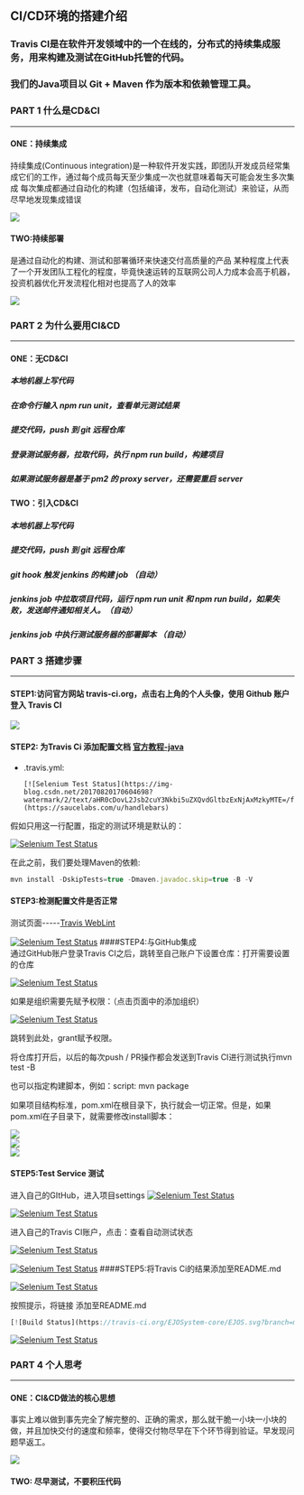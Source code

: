 ##  CI/CD环境的搭建介绍  
###  Travis CI是在软件开发领域中的一个在线的，分布式的持续集成服务，用来构建及测试在GitHub托管的代码。  
###  我们的Java项目以 Git + Maven 作为版本和依赖管理工具。  
###  PART 1 什么是CD&CI  
----------
####  ONE：持续集成  

持续集成(Continuous integration)是一种软件开发实践，即团队开发成员经常集成它们的工作，通过每个成员每天至少集成一次也就意味着每天可能会发生多次集成
每次集成都通过自动化的构建（包括编译，发布，自动化测试）来验证，从而尽早地发现集成错误

![](https://github.com/TactfulYuu/CI-CD/blob/patch-1/image/%E5%9B%BE%E7%89%876.png)

####  TWO:持续部署  

是通过自动化的构建、测试和部署循环来快速交付高质量的产品
某种程度上代表了一个开发团队工程化的程度，毕竟快速运转的互联网公司人力成本会高于机器，投资机器优化开发流程化相对也提高了人的效率

![](https://github.com/TactfulYuu/CI-CD/blob/patch-1/image/%E5%9B%BE%E7%89%877.png)

###  PART 2 为什么要用CI&CD  
----------
####  ONE：无CD&CI  
#####  本地机器上写代码  
#####  在命令行输入 npm run unit，查看单元测试结果  
#####  提交代码，push 到 git 远程仓库  
#####  登录测试服务器，拉取代码，执行 npm run build，构建项目  
#####  如果测试服务器是基于 pm2 的 proxy server，还需要重启 server  

####  TWO：引入CD&CI  
#####  本地机器上写代码  
#####  提交代码，push 到 git 远程仓库  
#####  git hook 触发 jenkins 的构建 job （自动）  
#####  jenkins job 中拉取项目代码，运行 npm run unit 和 npm run build，如果失败，发送邮件通知相关人。（自动）  
#####  jenkins job 中执行测试服务器的部署脚本 （自动）  


###  PART 3 搭建步骤  
----------
####  STEP1:访问官方网站 travis-ci.org，点击右上角的个人头像，使用 Github 账户登入 Travis CI  

![](https://github.com/TactfulYuu/CI-CD/blob/patch-1/image/%E5%9B%BE%E7%89%871.png)

####  STEP2: 为Travis Ci 添加配置文档 [官方教程-java](https://docs.travis-ci.com/user/languages/java/)  

- .travis.yml:

      [![Selenium Test Status](https://img-blog.csdn.net/20170820170604698?watermark/2/text/aHR0cDovL2Jsb2cuY3Nkbi5uZXQvdGltbzExNjAxMzkyMTE=/font/5a6L5L2T/fontsize/400/fill/I0JBQkFCMA==/dissolve/70/gravity/SouthEast)](https://saucelabs.com/u/handlebars)
      
假如只用这一行配置，指定的测试环境是默认的：

[![Selenium Test Status](https://img-blog.csdn.net/20170820171512784?watermark/2/text/aHR0cDovL2Jsb2cuY3Nkbi5uZXQvdGltbzExNjAxMzkyMTE=/font/5a6L5L2T/fontsize/400/fill/I0JBQkFCMA==/dissolve/70/gravity/SouthEast)](https://saucelabs.com/u/handlebars)

在此之前，我们要处理Maven的依赖:

```js
mvn install -DskipTests=true -Dmaven.javadoc.skip=true -B -V
```
####  STEP3:检测配置文件是否正常  

测试页面-----[Travis WebLint](https://lint.travis-ci.org/znc/znc)

[![Selenium Test Status](https://img-blog.csdn.net/20170820171550481?watermark/2/text/aHR0cDovL2Jsb2cuY3Nkbi5uZXQvdGltbzExNjAxMzkyMTE=/font/5a6L5L2T/fontsize/400/fill/I0JBQkFCMA==/dissolve/70/gravity/SouthEast)](https://saucelabs.com/u/handlebars)
####STEP4:与GitHub集成  
通过GitHub账户登录Travis CI之后，跳转至自己账户下设置仓库：打开需要设置的仓库

[![Selenium Test Status](https://img-blog.csdn.net/20170820172823604?watermark/2/text/aHR0cDovL2Jsb2cuY3Nkbi5uZXQvdGltbzExNjAxMzkyMTE=/font/5a6L5L2T/fontsize/400/fill/I0JBQkFCMA==/dissolve/70/gravity/SouthEast)](https://saucelabs.com/u/handlebars)

如果是组织需要先赋予权限：（点击页面中的添加组织）

[![Selenium Test Status](https://img-blog.csdn.net/20170820172951670?watermark/2/text/aHR0cDovL2Jsb2cuY3Nkbi5uZXQvdGltbzExNjAxMzkyMTE=/font/5a6L5L2T/fontsize/400/fill/I0JBQkFCMA==/dissolve/70/gravity/SouthEast)](https://saucelabs.com/u/handlebars) 

跳转到此处，grant赋予权限。

将仓库打开后，以后的每次push / PR操作都会发送到Travis CI进行测试执行mvn test -B

也可以指定构建脚本，例如：script: mvn package

如果项目结构标准，pom.xml在根目录下，执行就会一切正常。但是，如果pom.xml在子目录下，就需要修改install脚本：

![](https://github.com/TactfulYuu/CI-CD/blob/patch-1/image/%E5%9B%BE%E7%89%872.png)</br>
![](https://github.com/TactfulYuu/CI-CD/blob/patch-1/image/%E5%9B%BE%E7%89%873.png)</br>
![](https://github.com/TactfulYuu/CI-CD/blob/patch-1/image/%E5%9B%BE%E7%89%874.png)


####  STEP5:Test Service 测试  
进入自己的GItHub，进入项目settings
[![Selenium Test Status](https://img-blog.csdn.net/20170820175158760?watermark/2/text/aHR0cDovL2Jsb2cuY3Nkbi5uZXQvdGltbzExNjAxMzkyMTE=/font/5a6L5L2T/fontsize/400/fill/I0JBQkFCMA==/dissolve/70/gravity/SouthEast)](https://saucelabs.com/u/handlebars) 

[![Selenium Test Status](https://img-blog.csdn.net/20170820175549679?watermark/2/text/aHR0cDovL2Jsb2cuY3Nkbi5uZXQvdGltbzExNjAxMzkyMTE=/font/5a6L5L2T/fontsize/400/fill/I0JBQkFCMA==/dissolve/70/gravity/SouthEast)](https://saucelabs.com/u/handlebars) 

进入自己的Travis CI账户，点击：查看自动测试状态

[![Selenium Test Status](https://img-blog.csdn.net/20170820175744235?watermark/2/text/aHR0cDovL2Jsb2cuY3Nkbi5uZXQvdGltbzExNjAxMzkyMTE=/font/5a6L5L2T/fontsize/400/fill/I0JBQkFCMA==/dissolve/70/gravity/SouthEast)](https://saucelabs.com/u/handlebars) 

[![Selenium Test Status](https://img-blog.csdn.net/20170820180728359?watermark/2/text/aHR0cDovL2Jsb2cuY3Nkbi5uZXQvdGltbzExNjAxMzkyMTE=/font/5a6L5L2T/fontsize/400/fill/I0JBQkFCMA==/dissolve/70/gravity/SouthEast)](https://saucelabs.com/u/handlebars) 
####STEP5:将Travis Ci的结果添加至README.md

[![Selenium Test Status](https://img-blog.csdn.net/20170820181103886?watermark/2/text/aHR0cDovL2Jsb2cuY3Nkbi5uZXQvdGltbzExNjAxMzkyMTE=/font/5a6L5L2T/fontsize/400/fill/I0JBQkFCMA==/dissolve/70/gravity/SouthEast)](https://saucelabs.com/u/handlebars) 

按照提示，将链接 
添加至README.md

```js
[![Build Status](https://travis-ci.org/EJOSystem-core/EJOS.svg?branch=master)](https://travis-ci.org/EJOSystem-core/EJOS)
```

[![Selenium Test Status](https://img-blog.csdn.net/20170820215737402?watermark/2/text/aHR0cDovL2Jsb2cuY3Nkbi5uZXQvdGltbzExNjAxMzkyMTE=/font/5a6L5L2T/fontsize/400/fill/I0JBQkFCMA==/dissolve/70/gravity/SouthEast)](https://saucelabs.com/u/handlebars) 

###  PART 4 个人思考  
----------
####  ONE：CI&CD做法的核心思想  

事实上难以做到事先完全了解完整的、正确的需求，那么就干脆一小块一小块的做，并且加快交付的速度和频率，使得交付物尽早在下个环节得到验证。早发现问题早返工。

![](https://github.com/TactfulYuu/CI-CD/blob/patch-1/image/%E5%9B%BE%E7%89%875.png)

####  TWO: 尽早测试，不要积压代码  



